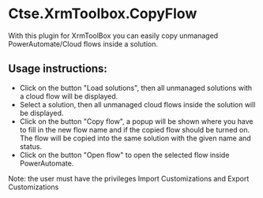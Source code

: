 # Ctse.XrmToolbox.CopyFlow

With this plugin for XrmToolBox you can easily copy unmanaged PowerAutomate/Cloud flows inside a solution.

## Usage instructions:
* Click on the button "Load solutions", then all unmanaged solutions with a cloud flow will be displayed.
* Select a solution, then all unmanaged cloud flows inside the solution will be displayed.
* Click on the button "Copy flow", a popup will be shown where you have to fill in the new flow name and if the copied flow should be turned on. The flow will be copied into the same solution with the given name and status.
* Click on the button "Open flow" to open the selected flow inside PowerAutomate.

Note: the user must have the privileges Import Customizations and Export Customizations


